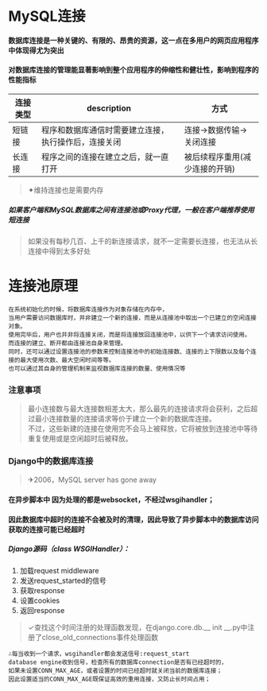 # MySQL连接
#### 数据库连接是一种关键的、有限的、昂贵的资源，这一点在多用户的网页应用程序中体现得尤为突出
#### 对数据库连接的管理能显著影响到整个应用程序的伸缩性和健壮性，影响到程序的性能指标
连接类型|description|方式
---|---|---
短链接|程序和数据库通信时需要建立连接，执行操作后，连接关闭|连接→数据传输→关闭连接
长连接|程序之间的连接在建立之后，就一直打开|被后续程序重用(减少连接的开销)
> ✦维持连接也是需要内存

##### 如果客户端和MySQL数据库之间有连接池或Proxy代理，一般在客户端推荐使用短连接
> 如果没有每秒几百、上千的新连接请求，就不一定需要长连接，也无法从长连接中得到太多好处

# 连接池原理
```
在系统初始化的时候，将数据库连接作为对象存储在内存中，
当用户需要访问数据库时，并非建立一个新的连接，而是从连接池中取出一个已建立的空闲连接对象。
使用完毕后，用户也并非将连接关闭，而是将连接放回连接池中，以供下一个请求访问使用。
而连接的建立、断开都由连接池自身来管理。
同时，还可以通过设置连接池的参数来控制连接池中的初始连接数、连接的上下限数以及每个连接的最大使用次数、最大空闲时间等等。
也可以通过其自身的管理机制来监视数据库连接的数量、使用情况等
```
### 注意事项
> 最小连接数与最大连接数相差太大，那么最先的连接请求将会获利，之后超过最小连接数量的连接请求等价于建立一个新的数据库连接。   
> 不过，这些新建的连接在使用完不会马上被释放，它将被放到连接池中等待重复使用或是空闲超时后被释放。   

### Django中的数据库连接
> ✈2006，MySQL server has gone away

#### 在异步脚本中 因为处理的都是websocket，不经过wsgihandler；
#### 因此数据库中超时的连接不会被及时的清理，因此导致了异步脚本中的数据库访问获取的连接可能已经超时
##### Django源码（class WSGIHandler）：
1. 加载request middleware
2. 发送request_started的信号
3. 获取response
4. 设置cookies
5. 返回response
> ✓查找这个时间注册的处理函数发现，在django.core.db.__ init __.py中注册了close_old_connections事件处理函数
```
∴每当收到一个请求，wsgihandler都会发送信号:request_start
database engine收到信号，检查所有的数据库connection是否有已经超时的，
如果未设置CONN_MAX_AGE，或者设置的时间已经超时就关闭当前的数据库连接；
因此设置适当的CONN_MAX_AGE既保证高效的重用连接，又防止长时间占用；
```
